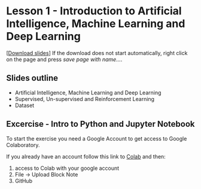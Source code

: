 # Lesson 1 - Introduction to Artificial Intelligence, Machine Learning and Deep Learning


[[Download slides](https://raw.githubusercontent.com/Sebbyraft/AI4EO/main/Lesson-1/slides-lesson-1.html?token=AICNAEUPELYZMTBVL25347LBJHERY)] If the download does not start automatically, right click on the page and press *save page with name...*.

## Slides outline
- Artificial Intelligence, Machine Learning and Deep Learning
- Supervised, Un-supervised and Reinforcement Learning
- Dataset

## Excercise - Intro to Python and Jupyter Notebook
To start the exercise you need a Google Account to get access to Google Colaboratory.

If you already have an account follow this link to [Colab](https://research.google.com/colaboratory/) and then:
1. access to Colab with your google account
2. File -> Upload Block Note
3. GitHub


